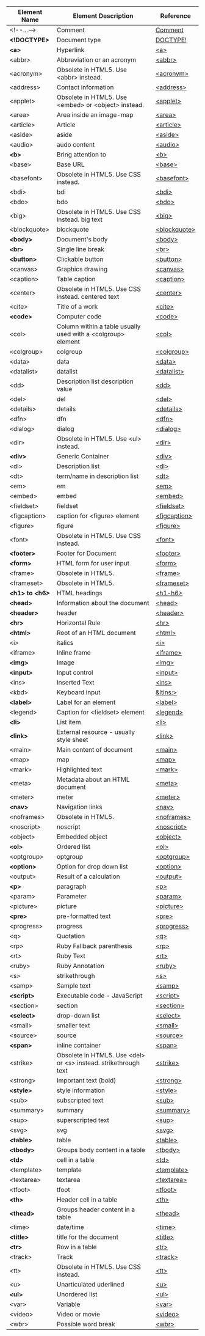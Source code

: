 |Element Name|Element Description|Reference|
| --- | --- | --- |
|&lt;!--...--&gt;| Comment |[Comment](https://developer.mozilla.org/en-US/docs/Web/API/Comment)|
| **&lt;!DOCTYPE&gt;** | Document type |[DOCTYPE!](https://developer.mozilla.org/en-US/docs/Glossary/Doctype)|
| **&lt;a&gt;** | Hyperlink |[&lt;a&gt;](https://developer.mozilla.org/en-US/docs/Web/HTML/Element/a)|
|&lt;abbr&gt;| Abbreviation or an acronym |[&lt;abbr&gt;](https://developer.mozilla.org/en-US/docs/Web/HTML/Element/abbr)|
|&lt;acronym&gt;|Obsolete  in HTML5. Use &lt;abbr&gt; instead.|[&lt;acronym&gt;](https://developer.mozilla.org/en-US/docs/Web/HTML/Element/acronym)|
|&lt;address&gt;|Contact information|[&lt;address&gt;](https://developer.mozilla.org/en-US/docs/Web/HTML/Element/address)|
|&lt;applet&gt;|Obsolete  in HTML5. Use &lt;embed&gt; or &lt;object&gt; instead.|[&lt;applet&gt;](https://developer.mozilla.org/en-US/docs/Web/HTML/Element/applet)|
|&lt;area&gt;|Area inside an image-map|[&lt;area&gt;](https://developer.mozilla.org/en-US/docs/Web/HTML/Element/area)|
|&lt;article&gt;|Article|[&lt;article&gt;](https://developer.mozilla.org/en-US/docs/Web/HTML/Element/article)|
|&lt;aside&gt;|aside|[&lt;aside&gt;](https://developer.mozilla.org/en-US/docs/Web/HTML/Element/aside)|
|&lt;audio&gt;|audo content|[&lt;audio&gt;](https://developer.mozilla.org/en-US/docs/Web/HTML/Element/audio)|
| **&lt;b&gt;** | Bring attention to |[&lt;b&gt;](https://developer.mozilla.org/en-US/docs/Web/HTML/Element/b)|
|&lt;base&gt;|Base URL|[&lt;base&gt;](https://developer.mozilla.org/en-US/docs/Web/HTML/Element/base)|
|&lt;basefont&gt;|Obsolete  in HTML5. Use CSS instead.|[&lt;basefont&gt;](https://developer.mozilla.org/en-US/docs/Web/HTML/Element/basefont)|
|&lt;bdi&gt;|bdi|[&lt;bdi&gt;](https://developer.mozilla.org/en-US/docs/Web/HTML/Element/bdi)|
|&lt;bdo&gt;|bdo|[&lt;bdo&gt;](https://developer.mozilla.org/en-US/docs/Web/HTML/Element/bdo)|
|&lt;big&gt;|Obsolete  in HTML5. Use CSS instead.  big text|[&lt;big&gt;](https://developer.mozilla.org/en-US/docs/Web/HTML/Element/big)|
|&lt;blockquote&gt;|blockquote|[&lt;blockquote&gt;](https://developer.mozilla.org/en-US/docs/Web/HTML/Element/blockquote)|
| **&lt;body&gt;** |Document's body|[&lt;body&gt;](https://developer.mozilla.org/en-US/docs/Web/HTML/Element/body)|
| **&lt;br&gt;** |Single line break|[&lt;br&gt;](https://developer.mozilla.org/en-US/docs/Web/HTML/Element/br)|
| **&lt;button&gt;** |Clickable button|[&lt;button&gt;](https://developer.mozilla.org/en-US/docs/Web/HTML/Element/button)|
|&lt;canvas&gt;|Graphics drawing|[&lt;canvas&gt;](https://developer.mozilla.org/en-US/docs/Web/HTML/Element/canvas)|
|&lt;caption&gt;|Table caption|[&lt;caption&gt;](https://developer.mozilla.org/en-US/docs/Web/HTML/Element/caption)|
|&lt;center&gt;|Obsolete  in HTML5. Use CSS instead.  centered text|[&lt;center&gt;](https://developer.mozilla.org/en-US/docs/Web/HTML/Element/center)|
|&lt;cite&gt;|Title of a work|[&lt;cite&gt;](https://developer.mozilla.org/en-US/docs/Web/HTML/Element/cite)|
| **&lt;code&gt;** |Computer code|[&lt;code&gt;](https://developer.mozilla.org/en-US/docs/Web/HTML/Element/code)|
|&lt;col&gt;|Column within a table usually used with a &lt;colgroup&gt; element |[&lt;col&gt;](https://developer.mozilla.org/en-US/docs/Web/HTML/Element/col)|
|&lt;colgroup&gt;|colgroup|[&lt;colgroup&gt;](https://developer.mozilla.org/en-US/docs/Web/HTML/Element/colgroup)|
|&lt;data&gt;|data|[&lt;data&gt;](https://developer.mozilla.org/en-US/docs/Web/HTML/Element/data)|
|&lt;datalist&gt;|datalist|[&lt;datalist&gt;](https://developer.mozilla.org/en-US/docs/Web/HTML/Element/datalist)|
|&lt;dd&gt;|Description list description value|[&lt;dd&gt;](https://developer.mozilla.org/en-US/docs/Web/HTML/Element/dd)|
|&lt;del&gt;|del|[&lt;del&gt;](https://developer.mozilla.org/en-US/docs/Web/HTML/Element/del)|
|&lt;details&gt;|details|[&lt;details&gt;](https://developer.mozilla.org/en-US/docs/Web/HTML/Element/details)|
|&lt;dfn&gt;|dfn|[&lt;dfn&gt;](https://developer.mozilla.org/en-US/docs/Web/HTML/Element/dfn)|
|&lt;dialog&gt;|dialog|[&lt;dialog&gt;](https://developer.mozilla.org/en-US/docs/Web/HTML/Element/dilog)|
|&lt;dir&gt;|Obsolete  in HTML5. Use &lt;ul&gt; instead.|[&lt;dir&gt;](https://developer.mozilla.org/en-US/docs/Web/HTML/Element/dir)|
| **&lt;div&gt;** |Generic Container|[&lt;div&gt;](https://developer.mozilla.org/en-US/docs/Web/HTML/Element/div)|
|&lt;dl&gt;|Description list|[&lt;dl&gt;](https://developer.mozilla.org/en-US/docs/Web/HTML/Element/dl)|
|&lt;dt&gt;|term/name in description list|[&lt;dt&gt;](https://developer.mozilla.org/en-US/docs/Web/HTML/Element/dt)|
|&lt;em&gt;|em|[&lt;em&gt;](https://developer.mozilla.org/en-US/docs/Web/HTML/Element/em)|
|&lt;embed&gt;|embed|[&lt;embed&gt;](https://developer.mozilla.org/en-US/docs/Web/HTML/Element/embed)|
|&lt;fieldset&gt;|fieldset|[&lt;fieldset&gt;](https://developer.mozilla.org/en-US/docs/Web/HTML/Element/fieldset)|
|&lt;figcaption&gt;|caption for &lt;figure&gt; element|[&lt;figcaption&gt;](https://developer.mozilla.org/en-US/docs/Web/HTML/Element/figcaption)|
|&lt;figure&gt;|figure|[&lt;figure&gt;](https://developer.mozilla.org/en-US/docs/Web/HTML/Element/figure)|
|&lt;font&gt;|Obsolete  in HTML5. Use CSS instead.|[&lt;font&gt;](https://developer.mozilla.org/en-US/docs/Web/HTML/Element/font)|
| **&lt;footer&gt;** |Footer for Document|[&lt;footer&gt;](https://developer.mozilla.org/en-US/docs/Web/HTML/Element/footer)|
| **&lt;form&gt;** |HTML form for user input|[&lt;form&gt;](https://developer.mozilla.org/en-US/docs/Web/HTML/Element/form)|
|&lt;frame&gt;|Obsolete  in HTML5.|[&lt;frame&gt;](https://developer.mozilla.org/en-US/docs/Web/HTML/Element/frame)|
|&lt;frameset&gt;|Obsolete  in HTML5.|[&lt;frameset&gt;](https://developer.mozilla.org/en-US/docs/Web/HTML/Element/frameset)|
| **&lt;h1&gt; to &lt;h6&gt;** | HTML headings|[&lt;h1-h6&gt;](https://developer.mozilla.org/en-US/docs/Web/HTML/Element/Heading_Elements)|
| **&lt;head&gt;** | Information about the document|[&lt;head&gt;](https://developer.mozilla.org/en-US/docs/Web/HTML/Element/head)|
| **&lt;header&gt;** |header|[&lt;header&gt;](https://developer.mozilla.org/en-US/docs/Web/HTML/Element/header)|
| **&lt;hr&gt;** |Horizontal Rule|[&lt;hr&gt;](https://developer.mozilla.org/en-US/docs/Web/HTML/Element/hr)|
| **&lt;html&gt;** | Root of an HTML document|[&lt;html&gt;](https://developer.mozilla.org/en-US/docs/Web/HTML/Element/html)|
|&lt;i&gt;|italics|[&lt;i&gt;](https://developer.mozilla.org/en-US/docs/Web/HTML/Element/i)|
|&lt;iframe&gt;|Inline frame|[&lt;iframe&gt;](https://developer.mozilla.org/en-US/docs/Web/HTML/Element/iframe)|
| **&lt;img&gt;** |Image|[&lt;img&gt;](https://developer.mozilla.org/en-US/docs/Web/HTML/Element/image)|
| **&lt;input&gt;** |Input control|[&lt;input&gt;](https://developer.mozilla.org/en-US/docs/Web/HTML/Element/input)|
|&lt;ins&gt;|Inserted Text|[&lt;ins&gt;](https://developer.mozilla.org/en-US/docs/Web/HTML/Element/ins)|
|&lt;kbd&gt;|Keyboard input|[&ltins;&gt;](https://developer.mozilla.org/en-US/docs/Web/HTML/Element/kbd)|
| **&lt;label&gt;** |Label for an element|[&lt;label&gt;](https://developer.mozilla.org/en-US/docs/Web/HTML/Element/label)|
|&lt;legend&gt;|Caption for &lt;fieldset&gt; element|[&lt;legend&gt;](https://developer.mozilla.org/en-US/docs/Web/HTML/Element/legend)|
| **&lt;li&gt;** |List item|[&lt;li&gt;](https://developer.mozilla.org/en-US/docs/Web/HTML/Element/li)|
| **&lt;link&gt;** |External resource - usually style sheet|[&lt;link&gt;](https://developer.mozilla.org/en-US/docs/Web/HTML/Element/link)|
|&lt;main&gt;|Main content of document|[&lt;main&gt;](https://developer.mozilla.org/en-US/docs/Web/HTML/Element/main)|
|&lt;map&gt;|map|[&lt;map&gt;](https://developer.mozilla.org/en-US/docs/Web/HTML/Element/map)|
|&lt;mark&gt;|Highlighted text|[&lt;mark&gt;](https://developer.mozilla.org/en-US/docs/Web/HTML/Element/mark)|
|&lt;meta&gt;| Metadata about an HTML document|[&lt;meta&gt;](https://developer.mozilla.org/en-US/docs/Web/HTML/Element/meta)|
|&lt;meter&gt;|meter|[&lt;meter&gt;](https://developer.mozilla.org/en-US/docs/Web/HTML/Element/meter)|
| **&lt;nav&gt;** | Navigation links|[&lt;nav&gt;](https://developer.mozilla.org/en-US/docs/Web/HTML/Element/nav)|
|&lt;noframes&gt;|Obsolete  in HTML5.|[&lt;noframes&gt;](https://developer.mozilla.org/en-US/docs/Web/HTML/Element/noframes)|
|&lt;noscript&gt;|noscript|[&lt;noscript&gt;](https://developer.mozilla.org/en-US/docs/Web/HTML/Element/noscript)|
|&lt;object&gt;| Embedded object|[&lt;object&gt;](https://developer.mozilla.org/en-US/docs/Web/HTML/Element/object)|
| **&lt;ol&gt;** | Ordered list|[&lt;ol&gt;](https://developer.mozilla.org/en-US/docs/Web/HTML/Element/ol)|
|&lt;optgroup&gt;|optgroup|[&lt;optgroup&gt;](https://developer.mozilla.org/en-US/docs/Web/HTML/Element/optgroup)|
| **&lt;option&gt;** |Option for drop down list|[&lt;option&gt;](https://developer.mozilla.org/en-US/docs/Web/HTML/Element/option)|
|&lt;output&gt;|Result of a calculation|[&lt;output&gt;](https://developer.mozilla.org/en-US/docs/Web/HTML/Element/output)|
| **&lt;p&gt;** |paragraph|[&lt;p&gt;](https://developer.mozilla.org/en-US/docs/Web/HTML/Element/p)|
|&lt;param&gt;|Parameter|[&lt;param&gt;](https://developer.mozilla.org/en-US/docs/Web/HTML/Element/param)|
|&lt;picture&gt;|picture|[&lt;picture&gt;](https://developer.mozilla.org/en-US/docs/Web/HTML/Element/picture)|
| **&lt;pre&gt;** | pre-formatted text|[&lt;pre&gt;](https://developer.mozilla.org/en-US/docs/Web/HTML/Element/pre)|
|&lt;progress&gt;|progress|[&lt;progress&gt;](https://developer.mozilla.org/en-US/docs/Web/HTML/Elementprogress)|
|&lt;q&gt;|Quotation|[&lt;q&gt;](https://developer.mozilla.org/en-US/docs/Web/HTML/Element/q)|
|&lt;rp&gt;|Ruby Fallback parenthesis|[&lt;rp&gt;](https://developer.mozilla.org/en-US/docs/Web/HTML/Element/rp)|
|&lt;rt&gt;|Ruby Text|[&lt;rt&gt;](https://developer.mozilla.org/en-US/docs/Web/HTML/Element/rt)|
|&lt;ruby&gt;|Ruby Annotation|[&lt;ruby&gt;](https://developer.mozilla.org/en-US/docs/Web/HTML/Element/ruby)|
|&lt;s&gt;|strikethrough|[&lt;s&gt;](https://developer.mozilla.org/en-US/docs/Web/HTML/Element/s)|
|&lt;samp&gt;|Sample text|[&lt;samp&gt;](https://developer.mozilla.org/en-US/docs/Web/HTML/Element/samp)|
| **&lt;script&gt;** |Executable code - JavaScript|[&lt;script&gt;](https://developer.mozilla.org/en-US/docs/Web/HTML/Element/script)|
|&lt;section&gt;|section|[&lt;section&gt;](https://developer.mozilla.org/en-US/docs/Web/HTML/Element/section)|
| **&lt;select&gt;** |drop-down list|[&lt;select&gt;](https://developer.mozilla.org/en-US/docs/Web/HTML/Element/select)|
|&lt;small&gt;| smaller text|[&lt;small&gt;](https://developer.mozilla.org/en-US/docs/Web/HTML/Element/small)|
|&lt;source&gt;| source |[&lt;source&gt;](https://developer.mozilla.org/en-US/docs/Web/HTML/Element/source)|
| **&lt;span&gt;** |inline container|[&lt;span&gt;](https://developer.mozilla.org/en-US/docs/Web/HTML/Element/span)|
|&lt;strike&gt;|Obsolete  in HTML5. Use &lt;del&gt; or &lt;s&gt; instead. strikethrough text|[&lt;strike&gt;](https://developer.mozilla.org/en-US/docs/Web/HTML/Element/strike)|
|&lt;strong&gt;| Important text (bold)|[&lt;strong&gt;](https://developer.mozilla.org/en-US/docs/Web/HTML/Element/strong)|
| **&lt;style&gt;** | style information |[&lt;style&gt;](https://developer.mozilla.org/en-US/docs/Web/HTML/Element/style)|
|&lt;sub&gt;| subscripted text|[&lt;sub&gt;](https://developer.mozilla.org/en-US/docs/Web/HTML/Element/sub)|
|&lt;summary&gt;| summary |[&lt;summary&gt;](https://developer.mozilla.org/en-US/docs/Web/HTML/Element/summary)|
|&lt;sup&gt;| superscripted text|[&lt;sup&gt;](https://developer.mozilla.org/en-US/docs/Web/HTML/Element/sup)|
|&lt;svg&gt;| svg |[&lt;svg&gt;](https://developer.mozilla.org/en-US/docs/Web/HTML/Element/svg)|
| **&lt;table&gt;** |table|[&lt;table&gt;](https://developer.mozilla.org/en-US/docs/Web/HTML/Element/table)|
| **&lt;tbody&gt;** |Groups body content in a table|[&lt;tbody&gt;](https://developer.mozilla.org/en-US/docs/Web/HTML/Element/tbody)|
| **&lt;td&gt;** | cell in a table |[&lt;td&gt;](https://developer.mozilla.org/en-US/docs/Web/HTML/Element/td)|
|&lt;template&gt;| template |[&lt;template&gt;](https://developer.mozilla.org/en-US/docs/Web/HTML/Element/template)|
|&lt;textarea&gt;| textarea |[&lt;textarea&gt;](https://developer.mozilla.org/en-US/docs/Web/HTML/Element/textarea)|
|&lt;tfoot&gt;| tfoot |[&lt;tfoot&gt;](https://developer.mozilla.org/en-US/docs/Web/HTML/Element/tfoot)|
| **&lt;th&gt;** | Header cell in a table |[&lt;th&gt;](https://developer.mozilla.org/en-US/docs/Web/HTML/Element/th)|
| **&lt;thead&gt;** | Groups header content in a table |[&lt;thead&gt;](https://developer.mozilla.org/en-US/docs/Web/HTML/Element/thead)|
|&lt;time&gt;| date/time |[&lt;time&gt;](https://developer.mozilla.org/en-US/docs/Web/HTML/Element/time)|
| **&lt;title&gt;** | title for the document |[&lt;title&gt;](https://developer.mozilla.org/en-US/docs/Web/HTML/Element/title)|
| **&lt;tr&gt;** | Row in a table |[&lt;tr&gt;](https://developer.mozilla.org/en-US/docs/Web/HTML/Element/tr)|
|&lt;track&gt;| Track |[&lt;track&gt;](https://developer.mozilla.org/en-US/docs/Web/HTML/Element/track)|
|&lt;tt&gt;| Obsolete  in HTML5. Use CSS instead.|[&lt;tt&gt;](https://developer.mozilla.org/en-US/docs/Web/HTML/Element/tt)|
|&lt;u&gt;| Unarticulated uderlined |[&lt;u&gt;](https://developer.mozilla.org/en-US/docs/Web/HTML/Element/u)|
| **&lt;ul&gt;** | Unordered list|[&lt;ul&gt;](https://developer.mozilla.org/en-US/docs/Web/HTML/Element/ul)|
|&lt;var&gt;| Variable |[&lt;var&gt;](https://developer.mozilla.org/en-US/docs/Web/HTML/Element/var)|
|&lt;video&gt;| Video or movie |[&lt;video&gt;](https://developer.mozilla.org/en-US/docs/Web/HTML/Element/video)|
|&lt;wbr&gt;| Possible word break |[&lt;wbr&gt;](https://developer.mozilla.org/en-US/docs/Web/HTML/Element/wbr)|
